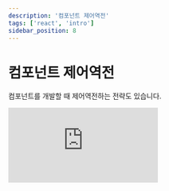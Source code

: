 ```yaml
---
description: '컴포넌트 제어역전'
tags: ['react', 'intro']
sidebar_position: 8
---
```


# 컴포넌트 제어역전

컴포넌트를 개발할 때 제어역전하는 전략도 있습니다.

<iframe class="codepen" src="https://www.youtube.com/embed/AQwXK8XcXcE" title="🏆 React component props like a senior dev" frameborder="0" allow="accelerometer; autoplay; clipboard-write; encrypted-media; gyroscope; picture-in-picture; web-share" allowfullscreen></iframe>
